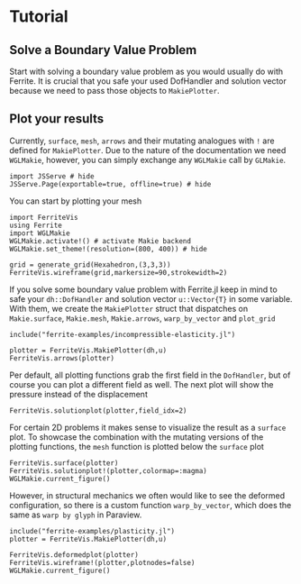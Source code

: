 # Tutorial

## Solve a Boundary Value Problem

Start with solving a boundary value problem as you would usually do with Ferrite. It is crucial that you safe your used DofHandler
and solution vector because we need to pass those objects to `MakiePlotter`.


## Plot your results

Currently, `surface`, `mesh`, `arrows` and their mutating analogues with `!` are defined for `MakiePlotter`.
Due to the nature of the documentation we need `WGLMakie`, however, you can simply exchange any `WGLMakie` call by `GLMakie`.

```@example 1
import JSServe # hide
JSServe.Page(exportable=true, offline=true) # hide
```

You can start by plotting your mesh

```@example 1
import FerriteVis
using Ferrite
import WGLMakie
WGLMakie.activate!() # activate Makie backend
WGLMakie.set_theme!(resolution=(800, 400)) # hide

grid = generate_grid(Hexahedron,(3,3,3))
FerriteVis.wireframe(grid,markersize=90,strokewidth=2)
```

If you solve some boundary value problem with Ferrite.jl keep in mind to safe your `dh::DofHandler` and solution vector `u::Vector{T}` in some variable.
With them, we create the `MakiePlotter` struct that dispatches on `Makie.surface`, `Makie.mesh`, `Makie.arrows`, `warp_by_vector` and `plot_grid`

```@example 1
include("ferrite-examples/incompressible-elasticity.jl")

plotter = FerriteVis.MakiePlotter(dh,u)
FerriteVis.arrows(plotter)
```

Per default, all plotting functions grab the first field in the `DofHandler`, but of course you can plot a different field as well.
The next plot will show the pressure instead of the displacement

```@example 1
FerriteVis.solutionplot(plotter,field_idx=2)
```

For certain 2D problems it makes sense to visualize the result as a `surface` plot. To showcase the combination with the mutating versions of the plotting functions,
the `mesh` function is plotted below the `surface` plot

```@example 1
FerriteVis.surface(plotter)
FerriteVis.solutionplot!(plotter,colormap=:magma)
WGLMakie.current_figure()
```

However, in structural mechanics we often would like to see the deformed configuration,
so there is a custom function `warp_by_vector`, which does the same as `warp by glyph` in Paraview.

```@example 1
include("ferrite-examples/plasticity.jl")
plotter = FerriteVis.MakiePlotter(dh,u)

FerriteVis.deformedplot(plotter)
FerriteVis.wireframe!(plotter,plotnodes=false)
WGLMakie.current_figure()
```
